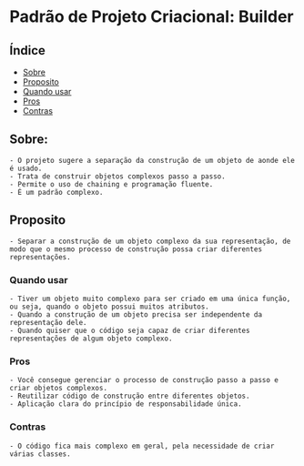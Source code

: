 # Padrão de Projeto Criacional: Builder
## Índice
- [Sobre](#sobre)
- [Proposito](#proposito)
- [Quando usar](#quando-usar)
- [Pros](#pros)
- [Contras](#contras)

## Sobre:
    - O projeto sugere a separação da construção de um objeto de aonde ele é usado.
    - Trata de construir objetos complexos passo a passo.
    - Permite o uso de chaining e programação fluente.
    - É um padrão complexo.

## Proposito
    - Separar a construção de um objeto complexo da sua representação, de modo que o mesmo processo de construção possa criar diferentes representações.
    
### Quando usar
    - Tiver um objeto muito complexo para ser criado em uma única função, ou seja, quando o objeto possui muitos atributos.
    - Quando a construção de um objeto precisa ser independente da representação dele.
    - Quando quiser que o código seja capaz de criar diferentes representações de algum objeto complexo.

### Pros
    - Você consegue gerenciar o processo de construção passo a passo e criar objetos complexos.
    - Reutilizar código de construção entre diferentes objetos.
    - Aplicação clara do princípio de responsabilidade única.

### Contras
    - O código fica mais complexo em geral, pela necessidade de criar várias classes.